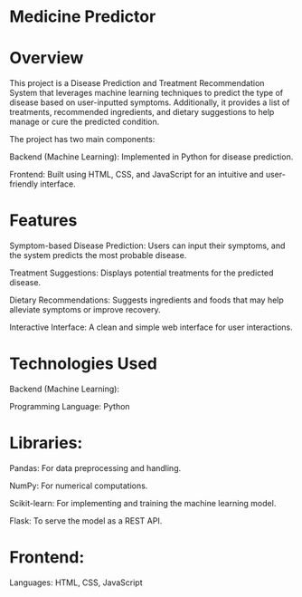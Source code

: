 # Medicine Predictor 
# Overview

This project is a Disease Prediction and Treatment Recommendation System that leverages machine learning techniques to predict the type of disease based on user-inputted symptoms. Additionally, it provides a list of treatments, recommended ingredients, and dietary suggestions to help manage or cure the predicted condition.

The project has two main components:

Backend (Machine Learning): Implemented in Python for disease prediction.

Frontend: Built using HTML, CSS, and JavaScript for an intuitive and user-friendly interface.

# Features

Symptom-based Disease Prediction: Users can input their symptoms, and the system predicts the most probable disease.

Treatment Suggestions: Displays potential treatments for the predicted disease.

Dietary Recommendations: Suggests ingredients and foods that may help alleviate symptoms or improve recovery.

Interactive Interface: A clean and simple web interface for user interactions.

# Technologies Used

Backend (Machine Learning):

Programming Language: Python

# Libraries:

Pandas: For data preprocessing and handling.

NumPy: For numerical computations.

Scikit-learn: For implementing and training the machine learning model.

Flask: To serve the model as a REST API.

# Frontend:

Languages: HTML, CSS, JavaScript

